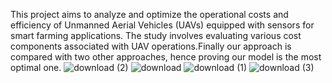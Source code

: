 This project aims to analyze and optimize the operational costs and efficiency of Unmanned Aerial Vehicles (UAVs) equipped with sensors for smart farming applications. The study involves evaluating various cost components associated with UAV operations.Finally our approach is compared with two other approaches, hence proving our model is the most optimal one.
![download (2)](https://github.com/user-attachments/assets/80209e38-4862-4b3e-9f4f-1b0fa26179db)
![download](https://github.com/user-attachments/assets/e449d169-b476-417f-991d-5ecce8b9d648)
![download (1)](https://github.com/user-attachments/assets/6629a04b-7fba-48d8-82e4-eeb8835fb8db)
![download (3)](https://github.com/user-attachments/assets/e7f803b9-4ca1-4df0-97ba-57678c08688c)
